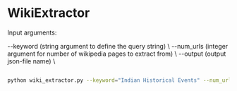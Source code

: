 # WikiExtractor

Input arguments:

  --keyword (string argument to define the query string) \\
  --num_urls (integer argument for number of wikipedia pages to extract from) \\
  --output (output json-file name) \\






```zsh

python wiki_extractor.py --keyword="Indian Historical Events" --num_urls=10 --output="out.json"

```
